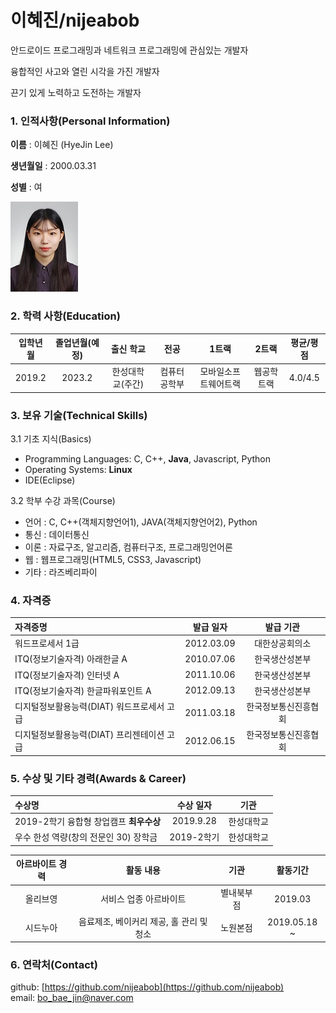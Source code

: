 # 이혜진/nijeabob

안드로이드 프로그래밍과 네트워크 프로그래밍에 관심있는 개발자

융합적인 사고와 열린 시각을 가진 개발자

끈기 있게 노력하고 도전하는 개발자

### **1. 인적사항(Personal Information)**

**이름** : 이혜진 (HyeJin Lee)

**생년월일** : 2000.03.31

**성별** : 여

![Profile Image](profile_nijeabob.jpg)

### **2. 학력 사항(Education)**
| **입학년월** | **졸업년월(예정)** | **출신 학교** | **전공** | **1트랙** | **2트랙** | **평균/평점** |
| :---: | :---: | :---: | :---: | :---: | :---: | :---: |
| 2019.2 | 2023.2 | 한성대학교(주간) | 컴퓨터공학부 | 모바일소프트웨어트랙 | 웹공학트랙 | 4.0/4.5 |

### **3. 보유 기술(Technical Skills)**
 3.1 기초 지식(Basics)
 
 - Programming Languages: C, C++, **Java**, Javascript, Python
 - Operating Systems: **Linux**
 - IDE(Eclipse)
 
 3.2 학부 수강 과목(Course)
 
 - 언어 : C, C++(객체지향언어1), JAVA(객체지향언어2), Python
 - 통신 : 데이터통신
 - 이론 : 자료구조, 알고리즘, 컴퓨터구조, 프로그래밍언어론
 - 웹 : 웹프로그래밍(HTML5, CSS3, Javascript)
 - 기타 : 라즈베리파이

### **4. 자격증**
| **자격증명** | **발급 일자** | **발급 기관** |
|:--- | :---: | :---: |
|워드프로세서 1급 | 2012.03.09 | 대한상공회의소 |
|ITQ(정보기술자격) 아래한글 A | 2010.07.06 | 한국생산성본부 |
|ITQ(정보기술자격) 인터넷 A | 2011.10.06 | 한국생산성본부 |
|ITQ(정보기술자격) 한글파워포인트 A | 2012.09.13 | 한국생산성본부 |
|디지털정보활용능력(DIAT) 워드프로세서 고급 | 2011.03.18 | 한국정보통신진흥협회 |
|디지털정보활용능력(DIAT) 프리젠테이션 고급 | 2012.06.15 | 한국정보통신진흥협회 |

### **5. 수상 및 기타 경력(Awards & Career)**
| **수상명** | **수상 일자** | **기관** |
|:--- | :---: | :---: |
|2019-2학기 융합형 창업캠프 **최우수상** | 2019.9.28 | 한성대학교 |
|우수 한성 역량(창의 전문인 30) 장학금 | 2019-2학기 | 한성대학교 |

| **아르바이트 경력** | **활동 내용** | **기관** | **활동기간** |
| :---: | :---: | :---: | :---: |
| 올리브영 | 서비스 업종 아르바이트 | 별내북부점 | 2019.03 |
| 시드누아 | 음료제조, 베이커리 제공, 홀 관리 및 청소 | 노원본점 | 2019.05.18 ~ |

### **6. 연락처(Contact)**

github: [https://github.com/nijeabob](https://github.com/nijeabob)  
email: [bo_bae_jin@naver.com](bo_bae_jin@naver.com)

